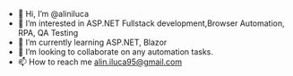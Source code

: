 - 👋 Hi, I’m @aliniluca
- 👀 I’m interested in ASP.NET Fullstack development,Browser Automation, RPA, QA Testing
- 🌱 I’m currently learning ASP.NET, Blazor
- 💞️ I’m looking to collaborate on any automation tasks.
- 📫 How to reach me alin.iluca95@gmail.com

<!---
aliniluca/aliniluca is a ✨ special ✨ repository because its `README.md` (this file) appears on your GitHub profile.
You can click the Preview link to take a look at your changes.
--->
